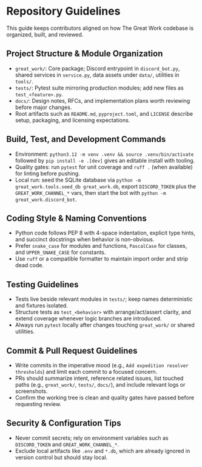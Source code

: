 # Repository Guidelines

This guide keeps contributors aligned on how The Great Work codebase is organized, built, and reviewed.

## Project Structure & Module Organization
- `great_work/`: Core package; Discord entrypoint in `discord_bot.py`, shared services in `service.py`, data assets under `data/`, utilities in `tools/`.
- `tests/`: Pytest suite mirroring production modules; add new files as `test_<feature>.py`.
- `docs/`: Design notes, RFCs, and implementation plans worth reviewing before major changes.
- Root artifacts such as `README.md`, `pyproject.toml`, and `LICENSE` describe setup, packaging, and licensing expectations.

## Build, Test, and Development Commands
- Environment: `python3.12 -m venv .venv && source .venv/bin/activate` followed by `pip install -e .[dev]` gives an editable install with tooling.
- Quality gates: run `pytest` for unit coverage and `ruff .` (when available) for linting before pushing.
- Local run: seed the SQLite database via `python -m great_work.tools.seed_db great_work.db`, export `DISCORD_TOKEN` plus the `GREAT_WORK_CHANNEL_*` vars, then start the bot with `python -m great_work.discord_bot`.

## Coding Style & Naming Conventions
- Python code follows PEP 8 with 4-space indentation, explicit type hints, and succinct docstrings when behavior is non-obvious.
- Prefer `snake_case` for modules and functions, `PascalCase` for classes, and `UPPER_SNAKE_CASE` for constants.
- Use `ruff` or a compatible formatter to maintain import order and strip dead code.

## Testing Guidelines
- Tests live beside relevant modules in `tests/`; keep names deterministic and fixtures isolated.
- Structure tests as `test_<behavior>` with arrange/act/assert clarity, and extend coverage whenever logic branches are introduced.
- Always run `pytest` locally after changes touching `great_work/` or shared utilities.

## Commit & Pull Request Guidelines
- Write commits in the imperative mood (e.g., `Add expedition resolver thresholds`) and limit each commit to a focused concern.
- PRs should summarize intent, reference related issues, list touched paths (e.g., `great_work/`, `tests/`, `docs/`), and include relevant logs or screenshots.
- Confirm the working tree is clean and quality gates have passed before requesting review.

## Security & Configuration Tips
- Never commit secrets; rely on environment variables such as `DISCORD_TOKEN` and `GREAT_WORK_CHANNEL_*`.
- Exclude local artifacts like `.env` and `*.db`, which are already ignored in version control but should stay local.
